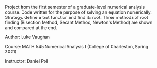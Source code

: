 Project from the first semester of a graduate-level numerical analysis course. Code written for the purpose of solving an equation numerically. Strategy: define a test function and find its root. Three methods of root finding (Bisection Method, Secant Method, Newton's Method) are shown and compared at the end.

Author: Luke Vaughan

Course: MATH 545 Numerical Analysis I (College of Charleston, Spring 2021)

Instructor: Daniel Poll
